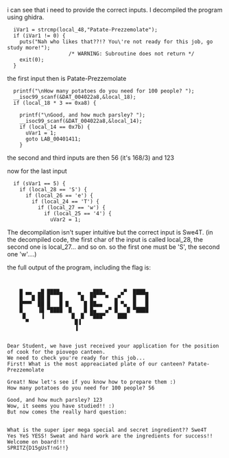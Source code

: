 i can see that i need to provide the correct inputs.
I decompiled the program using ghidra.

```
  iVar1 = strcmp(local_48,"Patate-Prezzemolate");
  if (iVar1 != 0) {
    puts("Nah who likes that??!? You\'re not ready for this job, go study more!");
                    /* WARNING: Subroutine does not return */
    exit(0);
  }
```
the first input then is Patate-Prezzemolate

```
  printf("\nHow many potatoes do you need for 100 people? ");
  __isoc99_scanf(&DAT_004022a8,&local_18);
  if (local_18 * 3 == 0xa8) {

    printf("\nGood, and how much parsley? ");
    __isoc99_scanf(&DAT_004022a8,&local_14);
    if (local_14 == 0x7b) {
      uVar1 = 1;
      goto LAB_00401411;
    }

```

the second and third inputs are then 56 (it's 168/3) and 123

now for the last input
```
  if (sVar1 == 5) {
    if (local_28 == 'S') {
      if (local_26 == 'e') {
        if (local_24 == 'T') {
          if (local_27 == 'w') {
            if (local_25 == '4') {
              uVar2 = 1;
```
The decompilation isn't super intuitive but the correct input is Swe4T.
(in the decompiled code, the first char of the input is called local_28, the second one is local_27... and so on.
so the first one must be 'S', the second one 'w'....)

the full output of the program, including the flag is:
```


    █ ▄▄  ▄█ ████▄     ▄   ▄███▄     ▄▀  ████▄ 
    █   █ ██ █   █      █  █▀   ▀  ▄▀    █   █ 
    █▀▀▀  ██ █   █ █     █ ██▄▄    █ ▀▄  █   █ 
    █     ▐█ ▀████  █    █ █▄   ▄▀ █   █ ▀████ 
     █     ▐         █  █  ▀███▀    ███        
      ▀               █▐                       
                      ▐                        


Dear Student, we have just received your application for the position of cook for the piovego canteen. 
We need to check you're ready for this job...
First! What is the most appreaciated plate of our canteen? Patate-Prezzemolate

Great! Now let's see if you know how to prepare them :)
How many potatoes do you need for 100 people? 56

Good, and how much parsley? 123
Wow, it seems you have studied!! :)
But now comes the really hard question:


What is the super iper mega special and secret ingredient?? Swe4T
Yes YeS YESS! Sweat and hard work are the ingredients for success!! Welcome on board!!!
SPRITZ{D15gUsT!nG!!} 
```

